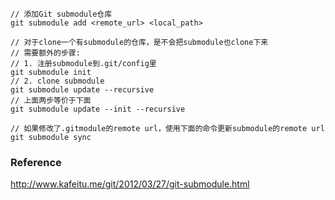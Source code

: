 
```
// 添加Git submodule仓库
git submodule add <remote_url> <local_path>

// 对于clone一个有submodule的仓库，是不会把submodule也clone下来
// 需要额外的步骤:
// 1. 注册submodule到.git/config里
git submodule init
// 2. clone submodule
git submodule update --recursive
// 上面两步等价于下面
git submodule update --init --recursive

// 如果修改了.gitmodule的remote url，使用下面的命令更新submodule的remote url
git submodule sync
```


### Reference

http://www.kafeitu.me/git/2012/03/27/git-submodule.html